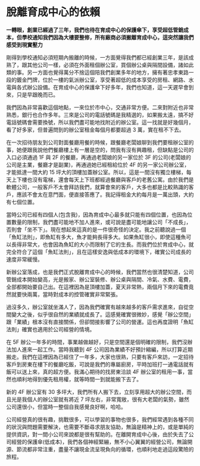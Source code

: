 # 脫離育成中心的依賴
**一轉眼，創業已經過了三年，我們也待在育成中心的保護傘下，享受超低管銷成本，但學校通知我們因為大樓要整修，所有廠商必須搬離育成中心，這突然讓我們感受到現實壓力**

剛得到學校通知必須短期內搬離的時候，一方面覺得我們都已經創業三年，是該成熟了，跟其他公司一樣，必須在外面租個辦公室，買個辦公桌與隔間設備，諸如此類的事。另一方面也覺得萬分不捨這個陪我們創業多年的地方，擁有著忠孝東路一段的鍍金門牌，位於一樓的氣派辦公室，享受著超低的成本享受的房租、網路、水電與各式辦公設備。在育成中心的保護傘下好多年，我們也知道，這一天遲早會到來，只是早跟晚而已。

 我們因為非常喜歡這個地點，一來位於市中心，交通非常方便。二來對附近也非常熟悉，銀行也合作多年。三來是公司的電話號碼是我精選的，如果搬太遠，搞不好電話號碼會需要換號，所以我們盡可能地找附近的辦公室。這一找就是好幾個月，看了好多家，但普遍問到的辦公室租金每個月都要超過 3 萬，實在租不下去。

 在一次招待朋友到公司對面餐廳用餐的時候，跟餐廳老闆娘聊到我們要租辦公室的事，她便跟我說他們餐廳樓上有一層是空的，問我有沒有興趣租，但缺點是公司的入口必須通過 1F 與 2F 的餐廳，再通過老闆娘的另一家位於 3F 的公司(老闆娘的公司是主業，餐廳才是副業)，再通過她已經租給位於 4F 的另一家公司辦公室，才能抵達一間大約 15 坪大的頂樓加蓋辦公室。所以，這是一間沒有獨立樓梯，每天上下樓也沒有電梯，還會每天上下班都經過餐廳與客戶的老舊公寓。由於我們是軟體公司，一般客戶不太會拜訪我們，就算會來的客戶，大多也都是比較熟識的客戶，應該不會太在意門面，便直接答應了。我記得租金大約每月是一萬出頭，大約有七個位置。

 當時公司已經有四個人(包含我)，因為育成中心最多就只能有四個位置，也因為位置數量的限制，我們盡可能地不加人進來，或可說是盡可能地讓公司「不成長」，否則會「坐不下」。現在想起來這真的是一件很奇怪的決定。我之前聽說過一個「魚缸法則」，即魚缸有多大，魚才能夠長得多大。如果魚缸很小，即使這種魚可以長得非常大，也會因為魚缸的大小而限制了它的生長。而我們位於育成中心，就完全符合了這個「魚缸法則」，且在這樣安逸與低成本的環境下，確實公司成長的速度非常緩慢。

 新辦公室落成，也是我們正式脫離育成中心的時候，我們當然也很清楚知道，公司管銷成本開始變高，光是搬家、辦公室裝修、辦公桌與隔間、冷氣、水費、電費，全部都開始要自己出。在這裡因為是頂樓加蓋，夏天非常熱，兩個月下來的電費竟然就要快兩萬，當時對成本的控管確實非常緊張。

 過沒多久，辦公室就坐滿人了，因為我們確實有越來越多的客戶需求進來，自從空間變大之後，似乎很自然的業績就成長了。這感覺確實很微妙，感覺「辦公空間」跟「業績」根本沒有直接關係，但卻間接影響了公司的營運。這也再度證明「魚缸法則」確實也適用於公司經營的情境。

 在 5F 辦公一年多的時間，事業越做越好，只是空間還是個明確的限制，我們沒辦法加人進來一起工作。當時我聽到 4F 公司因為業績不好預計縮編，所以打算近期搬走。我們在這裡因為已經住了一年多，大家也很熟，只要有客戶來訪，一定招待客戶到房東在樓下的餐廳吃飯，可說是我們的專屬廚房，平時加班打一通電話就有飯可以送上來，真的超方便。我滿心期待的找房東洽談 4F 辦公室的租用一事，當然也順利地得到優先租用權，就等時間一到就能搬下去了。

 新的 4F 辦公室有 30 多坪大，我們所有人搬下去，立刻享用超大的辦公空間，而且光是我個人的辦公室就有將近 7 坪左右，非常寬敞，很有大老闆的氣勢，雖然公司還很小，但當時一整個自我感覺良好啊，哈哈。

 公司經營真的很有趣，挑戰很多，可以學習的事物也很多，我們經常遇到各種不同的狀況與問題需要解決，也需要不斷尋求朋友協助，無論是精神上的，或是單純的提供資訊，對一間小公司來說都是很有幫助的。在離開育成中心後，由於失去了公司經營的保護傘(低成本)，我們各個神經緊繃，無不小心翼翼的經營公司，無論開源、節流都非常注重，盡量不讓現金流呈現負向的循環，也順利地走過這段驚險的旅程。
